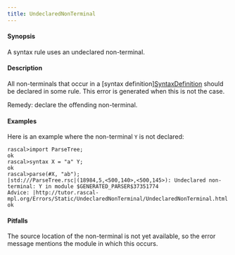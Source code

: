 ```yaml
---
title: UndeclaredNonTerminal
---
```


#### Synopsis

A syntax rule uses an undeclared non-terminal.

#### Description

All non-terminals that occur in a [syntax definition][SyntaxDefinition](../../Rascal/Declarations/SyntaxDefinition)
should be declared in some rule.
This error is generated when this is not the case.

Remedy: declare the offending non-terminal.

#### Examples

Here is an example where the non-terminal `Y` is not declared:

```rascal-shell
rascal>import ParseTree;
ok
rascal>syntax X = "a" Y;
ok
rascal>parse(#X, "ab");
|std:///ParseTree.rsc|(18984,5,<500,140>,<500,145>): Undeclared non-terminal: Y in module $GENERATED_PARSER$37351774
Advice: |http://tutor.rascal-mpl.org/Errors/Static/UndeclaredNonTerminal/UndeclaredNonTerminal.html|
ok
```

#### Pitfalls

The source location of the non-terminal is not yet available, so the error message mentions the module in which this occurs.


